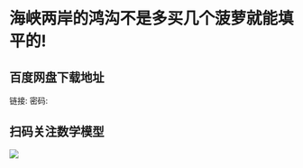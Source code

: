 # 海峡两岸的鸿沟不是多买几个菠萝就能填平的!

## 百度网盘下载地址

链接: 
密码: 

## 扫码关注数学模型
![](https://avatars3.githubusercontent.com/u/56642120?s=200&v=4)
